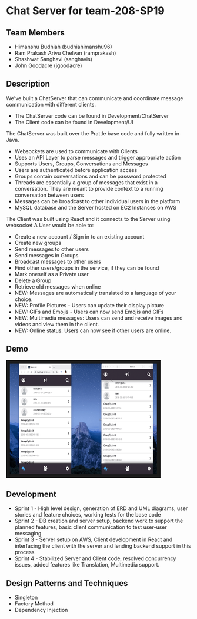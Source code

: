 # Chat Server for team-208-SP19
## Team Members
- Himanshu Budhiah (budhiahimanshu96)
- Ram Prakash Arivu Chelvan (ramprakash)
- Shashwat Sanghavi (sanghavis)
- John Goodacre (jgoodacre)

## Description

We've built a ChatServer that can communicate and coordinate message communication with different clients.
- The ChatServer code can be found in Development/ChatServer
- The Client code can be found in Development/UI

The ChatServer was built over the Prattle base code and fully written in Java.
+ Websockets are used to communicate with Clients
+ Uses an API Layer to parse messages and trigger appropriate action
+ Supports Users, Groups, Conversations and Messages
+ Users are authenticated before application access
+ Groups contain conversations and can be password protected
+ Threads are essentially a group of messages that exist in a conversation. They are meant to provide context to a running conversation between users
+ Messages can be broadcast to other individual users in the platform
+ MySQL database and the Server hosted on EC2 Instances on AWS

The Client was built using React and it connects to the Server using websocket
A User would be able to:
+ Create a new account / Sign in to an existing account
+ Create new groups
+ Send messages to other users
+ Send messages in Groups
+ Broadcast messages to other users
+ Find other users/groups in the service, if they can be found
+ Mark oneself as a Private user
+ Delete a Group
+ Retrieve old messages when online
+ NEW: Messages are automatically translated to a language of your choice.
+ NEW: Profile Pictures - Users can update their display picture
+ NEW: GIFs and Emojis - Users can now send Emojis and GIFs
+ NEW: Multimedia messages: Users can send and receive images and videos and view them in the client.
+ NEW: Online status: Users can now see if other users are online.

## Demo

<a href="https://drive.google.com/file/d/1szK1d0xhhI-7Br-wzWR_tJgZZ4Qgm1Up/view" target="_blank"><img src="screenshot.png" 
alt="Demo" width="400" height="300" border="10" /></a>

## Development

- Sprint 1 - High level design, generation of ERD and UML diagrams, user stories and feature choices, working tests for the base code
- Sprint 2 - DB creation and server setup, backend work to support the planned features, basic client communication to test user-user messaging
- Sprint 3 - Server setup on AWS, Client development in React and interfacing the client with the server and lending backend support in this process
- Sprint 4 - Stabilized Server and Client code, resolved concurrency issues, added features like Translation, Multimedia support.


## Design Patterns and Techniques

- Singleton
- Factory Method
- Dependency Injection


